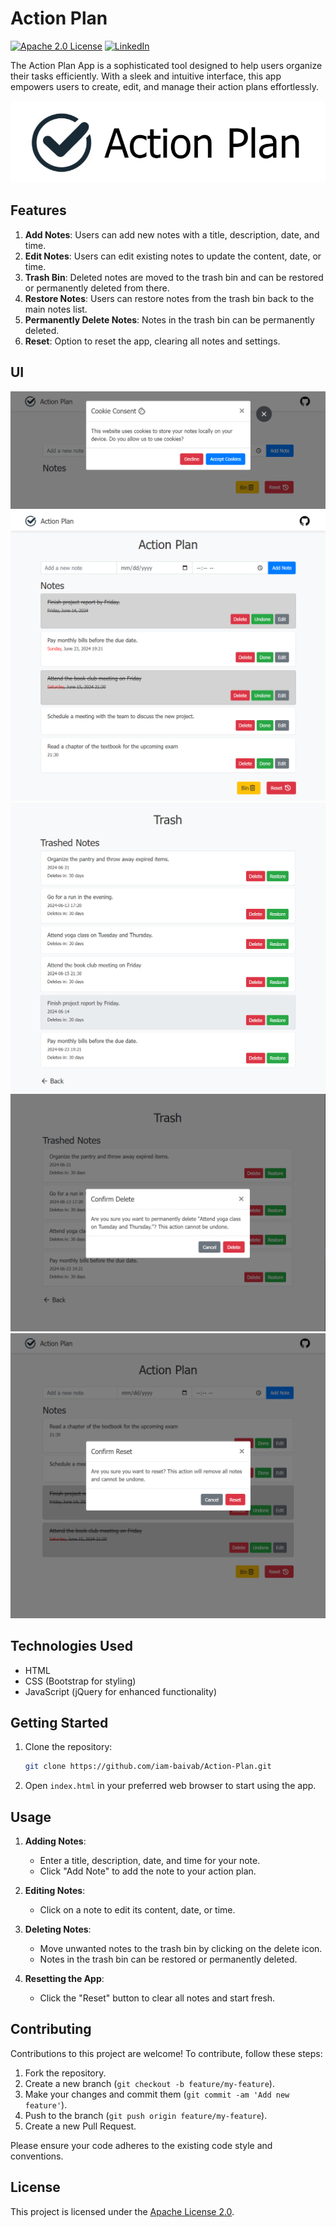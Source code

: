# Action Plan
[![Apache 2.0 License][license-shield]][license-url]
[![LinkedIn][linkedin-shield]][linkedin-url]

The Action Plan App is a sophisticated tool designed to help users organize their tasks efficiently. With a sleek and intuitive interface, this app empowers users to create, edit, and manage their action plans effortlessly.

<img src="assets/cover.png" >

## Features

1. **Add Notes**: Users can add new notes with a title, description, date, and time.
2. **Edit Notes**: Users can edit existing notes to update the content, date, or time.
3. **Trash Bin**: Deleted notes are moved to the trash bin and can be restored or permanently deleted from there.
4. **Restore Notes**: Users can restore notes from the trash bin back to the main notes list.
5. **Permanently Delete Notes**: Notes in the trash bin can be permanently deleted.
6. **Reset**: Option to reset the app, clearing all notes and settings.

## UI
<img src="assets/cookie.png" >
<img src="assets/home.png" >
<img src="assets/trash.png" >
<img src="assets/delete.png" >
<img src="assets/reset.png" >

## Technologies Used

- HTML
- CSS (Bootstrap for styling)
- JavaScript (jQuery for enhanced functionality)

## Getting Started

1. Clone the repository:

   ```bash
   git clone https://github.com/iam-baivab/Action-Plan.git
   ```

2. Open `index.html` in your preferred web browser to start using the app.

## Usage

1. **Adding Notes**:
   - Enter a title, description, date, and time for your note.
   - Click "Add Note" to add the note to your action plan.

2. **Editing Notes**:
   - Click on a note to edit its content, date, or time.

3. **Deleting Notes**:
   - Move unwanted notes to the trash bin by clicking on the delete icon.
   - Notes in the trash bin can be restored or permanently deleted.

4. **Resetting the App**:
   - Click the "Reset" button to clear all notes and start fresh.

## Contributing

Contributions to this project are welcome! To contribute, follow these steps:

1. Fork the repository.
2. Create a new branch (`git checkout -b feature/my-feature`).
3. Make your changes and commit them (`git commit -am 'Add new feature'`).
4. Push to the branch (`git push origin feature/my-feature`).
5. Create a new Pull Request.

Please ensure your code adheres to the existing code style and conventions.

## License

This project is licensed under the [Apache License 2.0](LICENSE).

[license-shield]: https://img.shields.io/badge/License-Apache%202.0-red.svg
[license-url]: https://github.com/iam-baivab/News-Scraping-using-BeautyfulSoup-Selenium-with-Django/blob/main/LICENSE
[linkedin-shield]: https://img.shields.io/badge/-LinkedIn-black.svg?style=flat&logo=linkedin&colorB=blue
[linkedin-url]: https://www.linkedin.com/in/baivabsarkar/